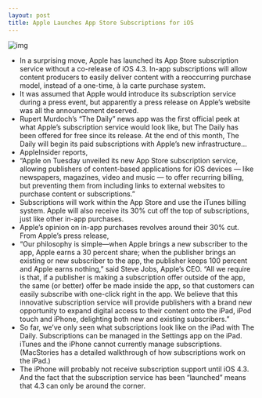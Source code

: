 ```yaml
---
layout: post
title: Apple Launches App Store Subscriptions for iOS
---
```

![img](http://media.idownloadblog.com/wp-content/uploads/2011/02/Subscriptions-in-iOS.jpeg)
* In a surprising move, Apple has launched its App Store subscription service without a co-release of iOS 4.3. In-app subscriptions will allow content producers to easily deliver content with a reoccurring purchase model, instead of a one-time, à la carte purchase system.
* It was assumed that Apple would introduce its subscription service during a press event, but apparently a press release on Apple’s website was all the announcement deserved.
* Rupert Murdoch’s “The Daily” news app was the first official peek at what Apple’s subscription service would look like, but The Daily has been offered for free since its release. At the end of this month, The Daily will begin its paid subscriptions with Apple’s new infrastructure…
* AppleInsider reports,
* “Apple on Tuesday unveiled its new App Store subscription service, allowing publishers of content-based applications for iOS devices — like newspapers, magazines, video and music — to offer recurring billing, but preventing them from including links to external websites to purchase content or subscriptions.”
* Subscriptions will work within the App Store and use the iTunes billing system. Apple will also receive its 30% cut off the top of subscriptions, just like other in-app purchases.
* Apple’s opinion on in-app purchases revolves around their 30% cut. From Apple’s press release,
* “Our philosophy is simple—when Apple brings a new subscriber to the app, Apple earns a 30 percent share; when the publisher brings an existing or new subscriber to the app, the publisher keeps 100 percent and Apple earns nothing,” said Steve Jobs, Apple’s CEO. “All we require is that, if a publisher is making a subscription offer outside of the app, the same (or better) offer be made inside the app, so that customers can easily subscribe with one-click right in the app. We believe that this innovative subscription service will provide publishers with a brand new opportunity to expand digital access to their content onto the iPad, iPod touch and iPhone, delighting both new and existing subscribers.”
* So far, we’ve only seen what subscriptions look like on the iPad with The Daily. Subscriptions can be managed in the Settings app on the iPad. iTunes and the iPhone cannot currently manage subscriptions. (MacStories has a detailed walkthrough of how subscriptions work on the iPad.)
* The iPhone will probably not receive subscription support until iOS 4.3. And the fact that the subscription service has been “launched” means that 4.3 can only be around the corner.


